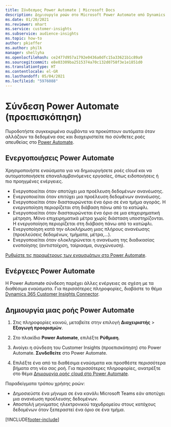 ```yaml
---
title: Σύνδεσμος Power Automate | Microsoft Docs
description: Δημιουργία ροών στο Microsoft Power Automate από Dynamics 365 Customer Insights .
ms.date: 01/20/2021
ms.reviewer: mhart
ms.service: customer-insights
ms.subservice: audience-insights
ms.topic: how-to
author: pkieffer
ms.author: philk
manager: shellyha
ms.openlocfilehash: ce2477d957a1792e0436a0dfc15a33621b1c89a9
ms.sourcegitcommit: e8e03309ba2515374a70c132d0758f3e1e1851d0
ms.translationtype: HT
ms.contentlocale: el-GR
ms.lasthandoff: 05/04/2021
ms.locfileid: "5976088"
---
```

# <a name="power-automate-connector-preview"></a>Σύνδεση Power Automate (προεπισκόπηση)

Πυροδοτήστε συγκεκριμένα συμβάντα να προκύπτουν αυτόματα όταν αλλάζουν τα δεδομένα σας και διαχειριστείτε πιο σύνθετες ροές απευθείας στο [Power Automate](https://flow.microsoft.com/).

## <a name="power-automate-triggers"></a>Ενεργοποιήσεις Power Automate

Χρησιμοποιήστε εναύσματα για να δημιουργήσετε ροές cloud και να αυτοματοποιήσετε επαναλαμβανόμενες εργασίες, όπως ειδοποιήσεις ή πιο προηγμένες ενέργειες. 

- Ενεργοποιείται όταν αποτύχει μια προέλευση δεδομένων ανανέωσης. 
- Ενεργοποιείται όταν επιτύχει μια προέλευση δεδομένων ανανέωσης.
- Ενεργοποιείται όταν διασταυρώνεται ένα όριο σε ένα τμήμα αγοράς. Η ενεργοποίηση περιορίζεται στη διάβαση πάνω από το κατώφλι.
- Ενεργοποιείται όταν διασταυρώνεται ένα όριο σε μια επιχειρηματική μέτρηση. Μόνο επιχειρηματικά μέτρα χωρίς διάσταση υποστηρίζονται. Η ενεργοποίηση περιορίζεται στη διάβαση πάνω από το κατώφλι.
- Ενεργοποίηση κατά την ολοκλήρωση μιας πλήρους ανανέωσης (προελεύσεις δεδομένων, τμήματα, μέτρα,...).
- Ενεργοποιείται όταν ολοκληρώνεται η ανανέωση της διαδικασίας ενοποίησης (αντιστοίχιση, ταίριασμα, συγχώνευση).

[Ρυθμίστε τις παραμέτρους των εναυσμάτων στο Power Automate](https://flow.microsoft.com/connectors/shared_customerinsights/dynamics-365-customer-insights-connector/).

## <a name="power-automate-actions"></a>Ενέργειες Power Automate
Η Power Automate σύνδεση παρέχει άλλες ενέργειες σε σχέση με τα διαθέσιμα εναύσματα. Για περισσότερες πληροφορίες, διαβάστε το θέμα [Dynamics 365 Customer Insights Connector](/connectors/customerinsights/).

## <a name="create-a-power-automate-flow"></a>Δημιουργία μιας ροής Power Automate

1. Στις πληροφορίες κοινού, μεταβείτε στην επιλογή **Διαχειριστής** > **Εξαγωγή προορισμών**.

1. Στο πλακίδιο **Power Automate**, επιλέξτε **Ρύθμιση**.

1. Ανοίγει η σύνδεση του Customer Insights (προεπισκόπηση) στο Power Automate. **Συνδεθείτε** στο Power Automate.

1. Επιλέξτε ένα από τα διαθέσιμα εναύσματα και προσθέστε περισσότερα βήματα στη νέα σας ροή. Για περισσότερες πληροφορίες, ανατρέξτε στο θέμα [Δημιουργία ροής cloud στο Power Automate](/power-automate/get-started-logic-flow).

Παραδείγματα τρόπου χρήσης ροών: 
- Δημοσιεύστε ένα μήνυμα σε ένα κανάλι Microsoft Teams εάν αποτύχει μια ανανέωση προέλευσης δεδομένων. 
- Αποστολή μηνύματος ηλεκτρονικού ταχυδρομείου στους κατόχους δεδομένων όταν ξεπεραστεί ένα όριο σε ένα τμήμα.



[!INCLUDE[footer-include](../includes/footer-banner.md)]
